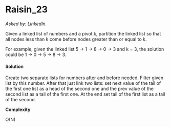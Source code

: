 # Raisin_23

*Asked by: LinkedIn.*

Given a linked list of numbers and a pivot k, partition the linked list so that all nodes less than k come before nodes greater than or equal to k.

For example, given the linked list 5 -> 1 -> 8 -> 0 -> 3 and k = 3, the solution could be 1 -> 0 -> 5 -> 8 -> 3.

#### Solution

Create two separate lists for numbers after and before needed. Filter given list by this number. After that just link two lists: set next value of the tail of the first one list as a head of the second one and the prev value of the second list as a tail of the first one. At the end set tail of the first list as a tail of the second.

**Сomplexity** 

O(N)